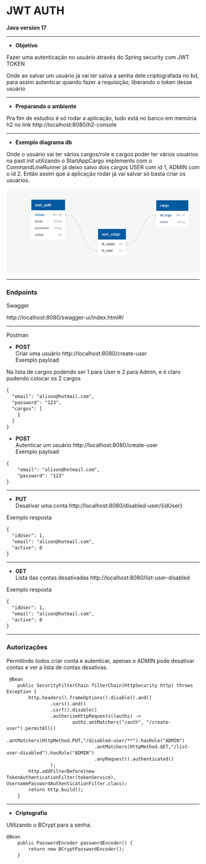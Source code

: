 # JWT AUTH
**Java version 17**

---

* **Objetivo**

Fazer uma autenticação no usuário através do Spring security com JWT TOKEN

Onde ao salvar um usuário já vai ter salva a senha dele criptografada no bd, para assim autenticar quando fazer a requisição,
liberando o token desse usuário

---

* **Preparando o ambiente**

Pra fim de estudos é só rodar a aplicação, tudo está no banco em memória h2 no link http://localhost:8080/h2-console

---

* **Exemplo diagrama db**

Onde o usuário vai ter vários cargos/role e cargos poder ter vários usuários
na past init utilizando o StartAppCargo implements com o CommandLineRunner já deixo salvo dois cargos USER com id 1, ADMIN com o id 2.
Então assim que a aplicação rodar já vai salvar
só basta criar os usuários.

![alt text](diagrama-auth.PNG)

---

### Endpoints

Swagger

http://localhost:8080/swagger-ui/index.html#/

---

Postman

* **POST**<br />
Criar uma usuário http://localhost:8080/create-user <br />Exemplo payload

Na lista de cargos podendo ser 1 para User e 2 para Admin, e é claro pudendo colocar os 2 cargos
```
{
  "email": "alison@hotmail.com",
  "password": "123",
  "cargos": [
    1
  ]
}
```

* **POST**<br />
  Autenticar um usuário http://localhost:8080/create-user <br />Exemplo payload
```
{
    "email": "alison@hotmail.com",
    "password": "123"
}
```

---

* **PUT**
<br />Desativar uma conta http://localhost:8080/disabled-user/{idUser} <br />

Exemplo resposta
```
{
  "idUser": 1,
  "email": "alison@hotmail.com",
  "active": 0
}
```

---
* **GET**
  <br />Lista das contas desativadas http://localhost:8080/list-user-disabled <br />

Exemplo resposta
```
{
  "idUser": 1,
  "email": "alison@hotmail.com",
  "active": 0
}
```
---
### Autorizações
Permitindo todos criar conta e autenticar, apenas o ADMIN pode desativar contas e ver a lista de contas desativas.

```
 @Bean
    public SecurityFilterChain filterChain(HttpSecurity http) throws Exception {
        http.headers().frameOptions().disable().and()
                .cors().and()
                .csrf().disable()
                .authorizeHttpRequests((authz) ->
                        authz.antMatchers("/auth", "/create-user").permitAll()
                                .antMatchers(HttpMethod.PUT,"/disabled-user/**").hasRole("ADMIN")
                                .antMatchers(HttpMethod.GET,"/list-user-disabled").hasRole("ADMIN")
                                .anyRequest().authenticated()
                );
        http.addFilterBefore(new TokenAuthenticationFilter(tokenService), UsernamePasswordAuthenticationFilter.class);
        return http.build();
    }
```
---
* **Criptografia**

Utilizando o BCrypt para a senha.

```
@Bean
    public PasswordEncoder passwordEncoder() {
        return new BCryptPasswordEncoder();
    }
```


















